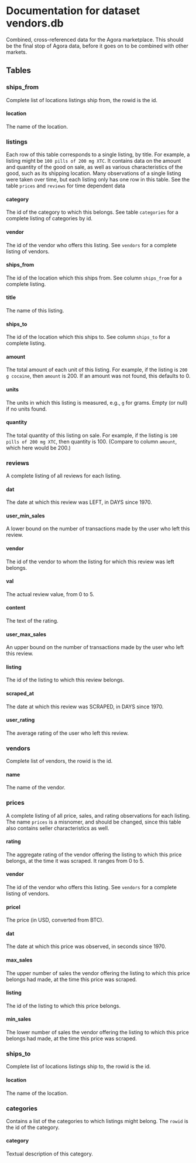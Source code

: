 # Documentation for dataset vendors.db

Combined, cross-referenced data for the Agora marketplace. This should be the final stop of Agora data, before it goes on to be combined with other markets.

## Tables

### ships_from

Complete list of locations listings ship from, the rowid is the id.

#### location

The name of the location.

### listings

Each row of this table corresponds to a single listing, by title. For example, a listing might be `100 pills of 200 mg XTC`. It contains data on the amount and quantity of the good on sale, as well as various characteristics of the good, such as its shipping location. Many observations of a single listing were taken over time, but each listing only has one row in this table. See the table `prices` and `reviews` for time dependent data

#### category

The id of the category to which this belongs. See table `categories` for a complete listing of categories by id.

#### vendor

The id of the vendor who offers this listing. See `vendors` for a complete listing of vendors.

#### ships_from

The id of the location which this ships from. See column `ships_from` for a complete listing.

#### title

The name of this listing.

#### ships_to

The id of the location which this ships to. See column `ships_to` for a complete listing.

#### amount

The total amount of each unit of this listing. For example, if the listing is `200 g cocaine`, then `amount` is 200. If an amount was not found, this defaults to 0.

#### units

The units in which this listing is measured, e.g., `g` for grams. Empty (or null) if no units found.

#### quantity

The total quantity of this listing on sale. For example, if the listing is `100 pills of 200 mg XTC`, then quantity is 100. (Compare to column `amount`, which here would be 200.)

### reviews

A complete listing of all reviews for each listing.

#### dat

The date at which this review was LEFT, in DAYS since 1970.

#### user_min_sales

A lower bound on the number of transactions made by the user who left this review.

#### vendor

The id of the vendor to whom the listing for which this review was left belongs.

#### val

The actual review value, from 0 to 5.

#### content

The text of the rating.

#### user_max_sales

An upper bound on the number of transactions made by the user who left this review.

#### listing

The id of the listing to which this review belongs.

#### scraped_at

The date at which this review was SCRAPED, in DAYS since 1970.

#### user_rating

The average rating of the user who left this review.

### vendors

Complete list of vendors, the rowid is the id.

#### name

The name of the vendor.

### prices

A complete listing of all price, sales, and rating observations for each listing. The name `prices` is a misnomer, and should be changed, since this table also contains seller characteristics as well.

#### rating

The aggregate rating of the vendor offering the listing to which this price belongs, at the time it was scraped. It ranges from 0 to 5.

#### vendor

The id of the vendor who offers this listing. See `vendors` for a complete listing of vendors.

#### pricel

The price (in USD, converted from BTC).

#### dat

The date at which this price was observed, in seconds since 1970.

#### max_sales

The upper number of sales the vendor offering the listing to which this price belongs had made, at the time this price was scraped.

#### listing

The id of the listing to which this price belongs.

#### min_sales

The lower number of sales the vendor offering the listing to which this price belongs had made, at the time this price was scraped.

### ships_to

Complete list of locations listings ship to, the rowid is the id.

#### location

The name of the location.

### categories

Contains a list of the categories to which listings might belong. The `rowid` is the id of the category.

#### category

Textual description of this category.

